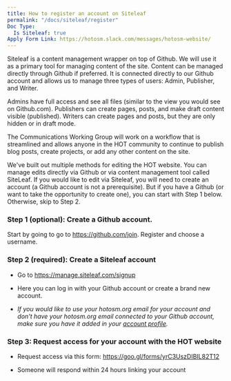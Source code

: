 ```yaml
---
title: How to register an account on Siteleaf
permalink: "/docs/siteleaf/register"
Doc Type:
  Is Siteleaf: true
Apply Form Link: https://hotosm.slack.com/messages/hotosm-website/
---
```


Siteleaf is a content management wrapper on top of Github. We will use it as a primary tool for managing content of the site. Content can be managed directly through Github if preferred. It is connected directly to our Github account and allows us to manage three types of users: Admin, Publisher, and Writer.

Admins have full access and see all files (similar to the view you would see on Github.com). Publishers can create pages, posts, and make draft content visible (published). Writers can create pages and posts, but they are only hidden or in draft mode.

The Communications Working Group will work on a workflow that is streamlined and allows anyone in the HOT community to continue to publish blog posts, create projects, or add any other content on the site.

We've built out multiple methods for editing the HOT website. You can manage edits directly via Github or via content management tool called SiteLeaf. If you would like to edit via Siteleaf, you will need to create an account (a Github account is not a prerequisite). But if you have a Github (or want to take the opportunity to create one), you can start with Step 1 below. Otherwise, skip to Step 2.

### Step 1 (optional): Create a Github account.

Start by going to go to https://github.com/join. Register and choose a username.

### Step 2 (required): Create a Siteleaf account

* Go to https://manage.siteleaf.com/signup

* Here you can log in with your Github account or create a brand new account.

* *If you would like to use your hotosm.org email for your account and don't have your hotosm.org email connected to your Github account, make sure you have it added in your [account profile](https://manage.siteleaf.com/account).*

### Step 3: Request access for your account with the HOT website

* Request access via this form: https://goo.gl/forms/yrC3UszDIBIL82T12

* Someone will respond within 24 hours linking your account
